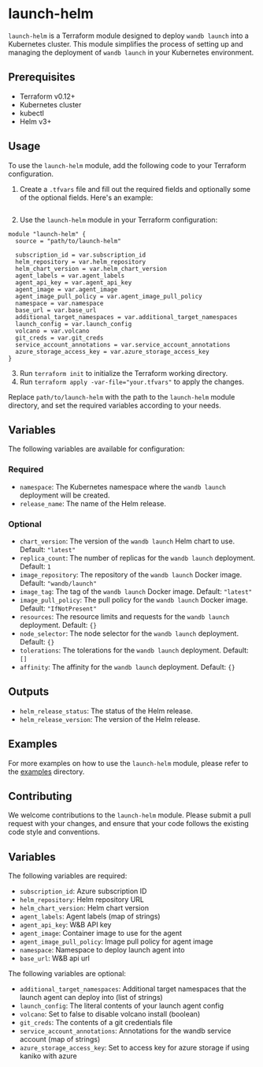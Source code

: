 # launch-helm

`launch-helm` is a Terraform module designed to deploy `wandb launch` into a Kubernetes cluster. This module simplifies the process of setting up and managing the deployment of `wandb launch` in your Kubernetes environment.

## Prerequisites

- Terraform v0.12+
- Kubernetes cluster
- kubectl
- Helm v3+

## Usage

To use the `launch-helm` module, add the following code to your Terraform configuration.


1. Create a `.tfvars` file and fill out the required fields and optionally some of the optional fields. Here's an example:

```hcl

```

2. Use the `launch-helm` module in your Terraform configuration:

```hcl
module "launch-helm" {
  source = "path/to/launch-helm"

  subscription_id = var.subscription_id
  helm_repository = var.helm_repository
  helm_chart_version = var.helm_chart_version
  agent_labels = var.agent_labels
  agent_api_key = var.agent_api_key
  agent_image = var.agent_image
  agent_image_pull_policy = var.agent_image_pull_policy
  namespace = var.namespace
  base_url = var.base_url
  additional_target_namespaces = var.additional_target_namespaces
  launch_config = var.launch_config
  volcano = var.volcano
  git_creds = var.git_creds
  service_account_annotations = var.service_account_annotations
  azure_storage_access_key = var.azure_storage_access_key
}
```

3. Run `terraform init` to initialize the Terraform working directory.
4. Run `terraform apply -var-file="your.tfvars"` to apply the changes.

Replace `path/to/launch-helm` with the path to the `launch-helm` module directory, and set the required variables according to your needs.

## Variables

The following variables are available for configuration:

### Required

- `namespace`: The Kubernetes namespace where the `wandb launch` deployment will be created.
- `release_name`: The name of the Helm release.

### Optional

- `chart_version`: The version of the `wandb launch` Helm chart to use. Default: `"latest"`
- `replica_count`: The number of replicas for the `wandb launch` deployment. Default: `1`
- `image_repository`: The repository of the `wandb launch` Docker image. Default: `"wandb/launch"`
- `image_tag`: The tag of the `wandb launch` Docker image. Default: `"latest"`
- `image_pull_policy`: The pull policy for the `wandb launch` Docker image. Default: `"IfNotPresent"`
- `resources`: The resource limits and requests for the `wandb launch` deployment. Default: `{}`
- `node_selector`: The node selector for the `wandb launch` deployment. Default: `{}`
- `tolerations`: The tolerations for the `wandb launch` deployment. Default: `[]`
- `affinity`: The affinity for the `wandb launch` deployment. Default: `{}`

## Outputs

- `helm_release_status`: The status of the Helm release.
- `helm_release_version`: The version of the Helm release.

## Examples

For more examples on how to use the `launch-helm` module, please refer to the [examples](./examples) directory.

## Contributing

We welcome contributions to the `launch-helm` module. Please submit a pull request with your changes, and ensure that your code follows the existing code style and conventions.




## Variables

The following variables are required:

- `subscription_id`: Azure subscription ID
- `helm_repository`: Helm repository URL
- `helm_chart_version`: Helm chart version
- `agent_labels`: Agent labels (map of strings)
- `agent_api_key`: W&B API key
- `agent_image`: Container image to use for the agent
- `agent_image_pull_policy`: Image pull policy for agent image
- `namespace`: Namespace to deploy launch agent into
- `base_url`: W&B api url

The following variables are optional:

- `additional_target_namespaces`: Additional target namespaces that the launch agent can deploy into (list of strings)
- `launch_config`: The literal contents of your launch agent config
- `volcano`: Set to false to disable volcano install (boolean)
- `git_creds`: The contents of a git credentials file
- `service_account_annotations`: Annotations for the wandb service account (map of strings)
- `azure_storage_access_key`: Set to access key for azure storage if using kaniko with azure
